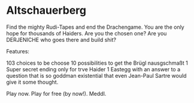 # Altschauerberg

Find the mighty Rudi-Tapes and end the Drachengame. You are the only hope for thousands of Haiders. Are you the chosen one? Are you DERJENICHE who goes there and build shit?

Features:

103 choices to be choose
10 possibilities to get the Brügl nausgschmaßt
1 Super secret ending only for trve Haider
1 Eastegg with an answer to a question that is so goddman existential that even Jean-Paul Sartre would give it some thought.

Play now. Play for free (by now!). Meddl. 
